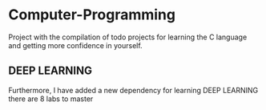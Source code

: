 # Computer-Programming
Project with the compilation of todo projects for learning the C language and getting more confidence in yourself.
## DEEP LEARNING
Furthermore, I have added a new dependency for learning DEEP LEARNING there are 8 labs to master 
